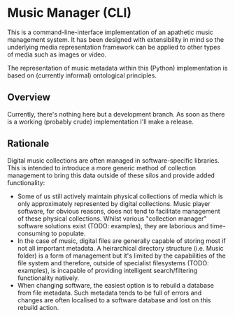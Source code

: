 Music Manager (CLI)
===================

This is a command-line-interface implementation of an apathetic music
management system. It has been designed with extensibility in mind so
the underlying media representation framework can be applied to other
types of media such as images or video.

The representation of music metadata within this (Python)
implementation is based on (currently informal) ontological
principles.

Overview
--------

Currently, there's nothing here but a development branch. As soon as
there is a working (probably crude) implementation I'll make a
release.

Rationale
---------

Digital music collections are often managed in software-specific
libraries. This is intended to introduce a more generic method of
collection management to bring this data outside of these silos and
provide added functionality:

  - Some of us still actively maintain physical collections of media
    which is only approximately represented by digital collections.
    Music player software, for obvious reasons, does not tend to
	facilitate management of these physical collections. Whilst
	various "collection manager" software solutions exist (TODO:
	examples), they are laborious and time-consuming to populate.
  - In the case of music, digital files are generally capable of
    storing most if not all important metadata. A heirarchical
	directory structure (i.e. Music folder) is a form of management
	but it's limited by the capabilities of the file system and
	therefore, outside of specialist filesystems (TODO: examples), is
	incapable of providing intelligent search/filtering functionality
	natively.
  - When changing software, the easiest option is to rebuild a
    database from file metadata. Such metadata tends to be full of
	errors and changes are often localised to a software database and
	lost on this rebuild action.
